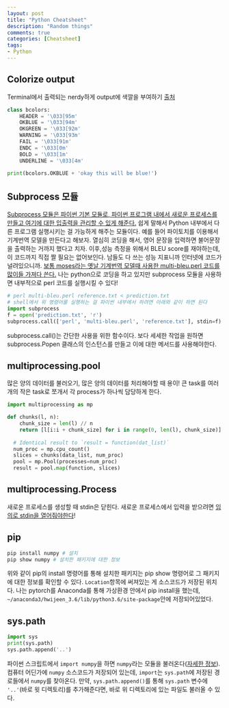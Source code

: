 ```yaml
---
layout: post
title: "Python Cheatsheet"
description: "Random things"
comments: true
categories: [Cheatsheet]
tags:
- Python
---
```




## Colorize output

Terminal에서 출력되는 nerdy하게 output에 색깔을 부여하기 [출처](https://stackoverflow.com/a/287944)

```python
class bcolors:
    HEADER = '\033[95m'
    OKBLUE = '\033[94m'
    OKGREEN = '\033[92m'
    WARNING = '\033[93m'
    FAIL = '\033[91m'
    ENDC = '\033[0m'
    BOLD = '\033[1m'
    UNDERLINE = '\033[4m'
    
print(bcolors.OKBLUE + 'okay this will be blue!')
```



## Subprocess 모듈

[Subprocess 모듈은 파이썬 기본 모듈로, 파이썬 프로그램 내에서 새로운 프로세스를 만들고 여기에 대한 입출력을  관리할 수 있게 해준다.](https://soooprmx.com/archives/5932) 쉽게 말해서 Python 내부에서 다른 프로그램 실행시키는 걸 가능하게 해주는 모듈이다. 예를 들어 파이토치를 이용해서 기계번역 모델을 만든다고 해보자. 열심히 코딩을 해서, 영어 문장을 입력하면 불어문장을 출력하는 거까지 했다고 치자. 이후,성능 측정을 위해서 BLEU score를 재야하는데, 이 코드까지 직접 짤 필요는 없어보인다. 남들도 다 쓰는 성능 지표니까 인터넷에 코드가 널려있으니까. [보통 moses라는 옛날 기계번역 모델때 사용한 multi-bleu.perl 코드를 많이들 가져다 쓴다.](https://github.com/moses-smt/mosesdecoder/blob/master/scripts/generic/multi-bleu.perl) 나는 python으로 코딩을 하고 있지만 subprocess 모듈을 사용하면 내부적으로 perl 코드를 실행시킬 수 있다!

```python
# perl multi-bleu.perl reference.txt < prediction.txt
# shell에서 위 명령어를 실행하는 걸 파이썬 내부에서 하려면 아래와 같이 하면 된다
import subprocess
f = open('prediction.txt', 'r')
subprocess.call(['perl', 'multi-bleu.perl', 'reference.txt'], stdin=f) # 입력 리다이렉션
```

subprocess.call()는 간단한 사용을 위한 함수이다. 보다 세세한 작업을 원하면 subprocess.Popen 클래스의 인스턴스를 만들고 이에 대한 메서드를 사용해야한다. 



## multiprocessing.pool

많은 양의 데이터를 불러오기, 많은 양의 데이터를 처리해야할 때 용이! 큰 task를 여러 개의 작은 task로 쪼개서 각 process가 하나씩 담당하게 한다.

```python
import multiprocessing as mp

def chunks(l, n):
    chunk_size = len(l) // n
    return [l[i:i + chunk_size] for i in range(0, len(l), chunk_size)]
  
  # Identical result to `result = function(dat_list)`
  num_proc = mp.cpu_count()
  slices = chunks(data_list, num_proc)
  pool = mp.Pool(processes=num_proc)
  result = pool.map(function, slices)
```



## multiprocessing.Process

새로운 프로세스를 생성할 때 stdin은 닫힌다. 새로운 프로세스에서 입력을 받으려면 [임의로 stdin을 열어줘야한다](https://stackoverflow.com/a/30149635)!



## pip

``` bash
pip install numpy # 설치
pip show numpy # 설치한 패키지에 대한 정보
```

위와 같이 pip의 install 명령어를 통해 설치한 패키지는 pip show 명령어로 그 패키지에 대한 정보를 확인할 수 있다. `Location`항목에 써져있는 게 소스코드가 저장된 위치다. 나는 pytorch를 Anaconda를 통해 가상환경 안에서 pip install을 했는데, `~/anaconda3/hwijeen_3.6/lib/python3.6/site-package`안에 저장되어있었다.



## sys.path

```python
import sys
print(sys.path)
sys.path.append('..')
```

파이썬 스크립트에서 `import numpy`을 하면 `numpy`라는 모듈을 불러온다([자세한 정보](https://leemendelowitz.github.io/blog/how-does-python-find-packages.html)). 컴퓨터 어딘가에 `numpy` 소스코드가 저장되어 있는데, `import`는 `sys.path`에 저장된 경로들에서 `numpy`를 찾아온다. 만약, `sys.path.append()`를 통해 `sys.path` 변수에 `'..'`(바로 윗 디렉토리)를 추가해준다면, 바로 위 디렉토리에 있는 파일도 불러올 수 있다.

